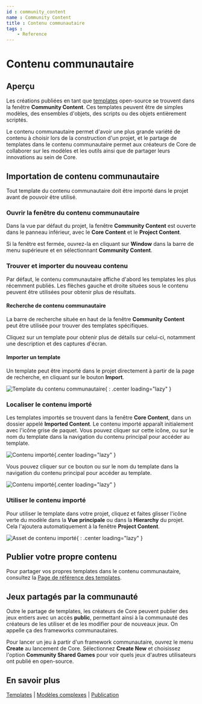 ```yaml
---
id : community_content
name : Community Content
title : Contenu communautaire
tags :
    - Reference
---
```


# Contenu communautaire

## Aperçu

Les créations publiées en tant que [templates](template_reference.md) open-source se trouvent dans la fenêtre **Community Content**. Ces templates peuvent être de simples modèles, des ensembles d'objets, des scripts ou des objets entièrement scriptés.

Le contenu communautaire permet d'avoir une plus grande variété de contenu à choisir lors de la construction d'un projet, et le partage de templates dans le contenu communautaire permet aux créateurs de Core de collaborer sur les modèles et les outils ainsi que de partager leurs innovations au sein de Core.

## Importation de contenu communautaire

Tout template du contenu communautaire doit être importé dans le projet avant de pouvoir être utilisé.

### Ouvrir la fenêtre du contenu communautaire

Dans la vue par défaut du projet, la fenêtre **Community Content** est ouverte dans le panneau inférieur, avec le **Core Content** et le **Project Content**.

Si la fenêtre est fermée, ouvrez-la en cliquant sur **Window** dans la barre de menu supérieure et en sélectionnant **Community Content**.

### Trouver et importer du nouveau contenu

Par défaut, le contenu communautaire affiche d'abord les templates les plus récemment publiés. Les flèches gauche et droite situées sous le contenu peuvent être utilisées pour obtenir plus de résultats.

#### Recherche de contenu communautaire

La barre de recherche située en haut de la fenêtre **Community Content** peut être utilisée pour trouver des templates spécifiques.

Cliquez sur un template pour obtenir plus de détails sur celui-ci, notamment une description et des captures d'écran.

#### Importer un template

Un template peut être importé dans le projet directement à partir de la page de recherche, en cliquant sur le bouton **Import**.

![Template du contenu communautaire](../img/CommunityContent/CommunityContent_FunctionalTwinBed.png){ : .center loading="lazy" }

### Localiser le contenu importé

Les templates importés se trouvent dans la fenêtre **Core Content**, dans un dossier appelé **Imported Content**. Le contenu importé apparaît initialement avec l'icône grise de paquet. Vous pouvez cliquer sur cette icône, ou sur le nom du template dans la navigation du contenu principal pour accéder au template.

![Contenu importé](../img/CommunityContent/CommunityContent_ImportedPackage.png){.center loading="lazy" }

Vous pouvez cliquer sur ce bouton ou sur le nom du template dans la navigation du contenu principal pour accéder au template.

![Contenu importé](../img/CommunityContent/CommunityContent_ImportedTemplateGreen.png){.center loading="lazy" }

### Utiliser le contenu importé

Pour utiliser le template dans votre projet, cliquez et faites glisser l'icône verte du modèle dans la **Vue principale** ou dans la **Hierarchy** du projet. Cela l'ajoutera automatiquement à la fenêtre **Project Content**.

![Asset de contenu importé](../img/getting_started/ProjectContent_importedcontentasset.png "Asset de modèle importé"){ : .center loading="lazy" }

## Publier votre propre contenu

Pour partager vos propres templates dans le contenu communautaire, consultez la [Page de référence des templates](template_reference.md).

## Jeux partagés par la communauté

Outre le partage de templates, les créateurs de Core peuvent publier des jeux entiers avec un accès **public**, permettant ainsi à la communauté des créateurs de les utiliser et de les modifier pour de nouveaux jeux. On appelle ça des frameworks communautaires.

Pour lancer un jeu à partir d'un framework communautaire, ouvrez le menu **Create** au lancement de Core. Sélectionnez **Create New** et choisissez l'option **Community Shared Games** pour voir quels jeux d'autres utilisateurs ont publié en open-source.

## En savoir plus

[Templates](template_reference.md) | [Modèles complexes](modeling_reference.md) | [Publication](publishing.fr.md)
